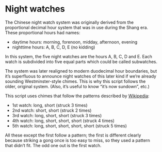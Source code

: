 Night watches
=============
The Chinese night watch system was originally derived
from the proportional decimal hour system
that was in use during the Shang era.
These proportional hours had names:

- daytime hours: morning, forenoon, midday, afternoon, evening
- nighttime hours: A, B, C, D, E (no kidding)

In this system, the five night watches are the hours A, B, C, D and E.
Each watch is subdivided into five equal parts which could be called subwatches.

The system was later realigned to modern duodecimal hour boundaries,
but it’s superfluous to announce night watches of this later kind
if we’re already sounding Westminster-style chimes.
This is why this script follows the older, original system.
(Also, it’s useful to know “it’s now sundown”, etc.)

This script uses chimes that follow the patterns described by
[Wikipedia](https://zh.wikipedia.org/wiki/打更):

- 1st watch: long, short (struck 3 times)
- 2nd watch: short, short (struck 2 times)
- 3rd watch: long, short, short (struck 3 times)
- 4th watch: long, short, short, short (struck 4 times)
- 5th watch: long, short, short, short, short (struck 5 times)

All these except the first follow a pattern; the first is different
clearly because striking a gong once is too easy to miss,
so they used a pattern that didn’t fit.
The odd one out is the first watch.

